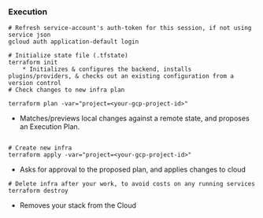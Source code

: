 ### Execution

```shell
# Refresh service-account's auth-token for this session, if not using service json
gcloud auth application-default login

# Initialize state file (.tfstate)
terraform init
    * Initializes & configures the backend, installs plugins/providers, & checks out an existing configuration from a version control 
# Check changes to new infra plan

terraform plan -var="project=<your-gcp-project-id>"
```
 * Matches/previews local changes against a remote state, and proposes an Execution Plan.
```shell

# Create new infra
terraform apply -var="project=<your-gcp-project-id>"
```
* Asks for approval to the proposed plan, and applies changes to cloud

```shell
# Delete infra after your work, to avoid costs on any running services
terraform destroy
```
* Removes your stack from the Cloud